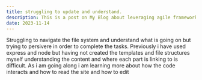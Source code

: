 ```yaml
---
title: struggling to update and understand.
description: This is a post on My Blog about leveraging agile frameworks.
date: 2023-11-14
---
```

Struggling to navigate the file system and understand what is going on but trying to persivere in order to complete the tasks. Previously i have used express and node but having not created the templates and file structures myself understanding the content and where each part is linking to is difficult. As i am going along i am learning more about how the code interacts and how to read the site and how to edit
